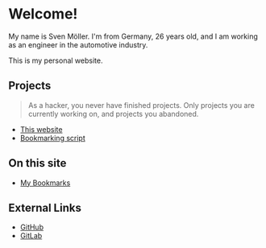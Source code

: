 # Welcome!

My name is Sven Möller.
I'm from Germany, 26 years old,
and I am working as an engineer in the automotive industry.

This is my personal website.

## Projects

> As a hacker, you never have finished projects.
> Only projects you are currently working on,
> and projects you abandoned.

* [This website](README.md)
* [Bookmarking script](https://gitlab.com/svemoe/dotfiles/-/blob/master/bin/.local/bin/bm)

## On this site

* [My Bookmarks](bookkmarks)

## External Links

* [GitHub](https://github.com/svemoe)
* [GitLab](https://gitlab.com/svemoe)
